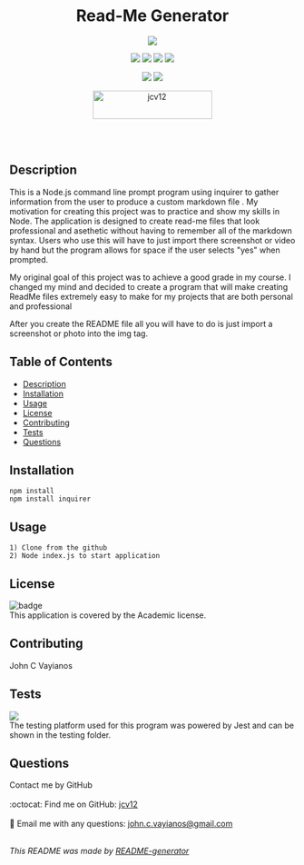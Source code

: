   <h1 align='center'>Read-Me Generator</h1> 
  <p align="center">
    <img src="https://user-images.githubusercontent.com/95864720/172077503-df1cc1f0-8648-4720-b4ac-8b5722a4bcd3.png"/>
  </p>
  
  <p align="center">
    <img src="https://img.shields.io/github/repo-size/jcv12/ReadMe-Generator" />
    <img src="https://img.shields.io/badge/license-Academic-brightgreen">
    <img src="https://img.shields.io/github/issues/jcv12/ReadMe-Generator.svg">
    <img src="https://img.shields.io/github/last-commit/jcv12/ReadMe-Generator" >
  </p>
  
  <p align="center">
    <img src="https://img.shields.io/badge/javascript-yellow" />
    <img src="https://img.shields.io/badge/node.js-green" />
  </p>

<p align="center"><a href="https://www.buymeacoffee.com/jcv12"> <img align="center" src="https://cdn.buymeacoffee.com/buttons/v2/default-yellow.png" height="50" width="210" alt="jcv12" /></a></p><br><br>
    
  ## Description
  This is a Node.js command line prompt program using inquirer to gather information from the user to produce a custom markdown file
 . My motivation for creating this project was to practice and show my skills in Node. The application is designed to create read-me files that look professional and asethetic without having to remember all of the markdown syntax. Users who use this will have to just import there screenshot or video by hand but the program allows for space if the user selects "yes" when prompted.
 
 My original goal of this project was to achieve a good grade in my course. I changed my mind and decided to create a program that will make creating ReadMe files extremely easy to make for my projects that are both personal and professional
 
 After you create the README file all you will have to do is just import a screenshot or photo into the img tag.

  ## Table of Contents
  - [Description](#description)
  - [Installation](#installation)
  - [Usage](#usage)
  - [License](#license)
  - [Contributing](#contributing)
  - [Tests](#tests)
  - [Questions](#questions)

  ## Installation
  ```
  npm install
  npm install inquirer
  ```

  ## Usage
  ```
  1) Clone from the github
  2) Node index.js to start application
  ```

  ## License
  ![badge](https://img.shields.io/badge/license-Academic-brightgreen)
  <br />
  This application is covered by the Academic license.

  ## Contributing
  John C Vayianos

  ## Tests
  <img src="https://img.shields.io/badge/Jest-323330?style=for-the-badge&logo=Jest&logoColor=white"/> </br>
  The testing platform used for this program was powered by Jest and can be shown in the testing folder.
  ## Questions
  Contact me by GitHub<br />
  <br />
  :octocat: Find me on GitHub: [jcv12](https://github.com/jcv12)<br />
  <br />
  :e-mail: Email me with any questions: john.c.vayianos@gmail.com<br /><br />

  _This README was made by [README-generator](https://github.com/jcv12/ReadMe-Generator)_
  
